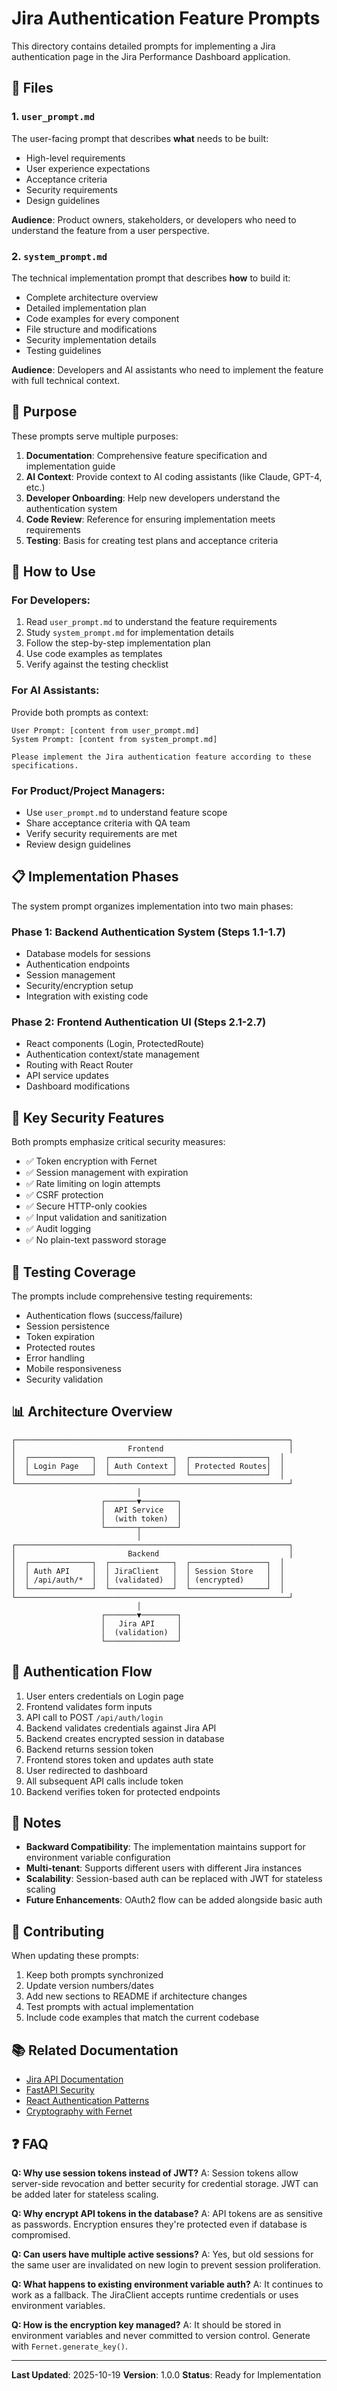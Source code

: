 # Jira Authentication Feature Prompts

This directory contains detailed prompts for implementing a Jira authentication page in the Jira Performance Dashboard application.

## 📁 Files

### 1. `user_prompt.md`
The user-facing prompt that describes **what** needs to be built:
- High-level requirements
- User experience expectations
- Acceptance criteria
- Security requirements
- Design guidelines

**Audience**: Product owners, stakeholders, or developers who need to understand the feature from a user perspective.

### 2. `system_prompt.md`
The technical implementation prompt that describes **how** to build it:
- Complete architecture overview
- Detailed implementation plan
- Code examples for every component
- File structure and modifications
- Security implementation details
- Testing guidelines

**Audience**: Developers and AI assistants who need to implement the feature with full technical context.

## 🎯 Purpose

These prompts serve multiple purposes:

1. **Documentation**: Comprehensive feature specification and implementation guide
2. **AI Context**: Provide context to AI coding assistants (like Claude, GPT-4, etc.)
3. **Developer Onboarding**: Help new developers understand the authentication system
4. **Code Review**: Reference for ensuring implementation meets requirements
5. **Testing**: Basis for creating test plans and acceptance criteria

## 🚀 How to Use

### For Developers:
1. Read `user_prompt.md` to understand the feature requirements
2. Study `system_prompt.md` for implementation details
3. Follow the step-by-step implementation plan
4. Use code examples as templates
5. Verify against the testing checklist

### For AI Assistants:
Provide both prompts as context:
```
User Prompt: [content from user_prompt.md]
System Prompt: [content from system_prompt.md]

Please implement the Jira authentication feature according to these specifications.
```

### For Product/Project Managers:
- Use `user_prompt.md` to understand feature scope
- Share acceptance criteria with QA team
- Verify security requirements are met
- Review design guidelines

## 📋 Implementation Phases

The system prompt organizes implementation into two main phases:

### Phase 1: Backend Authentication System (Steps 1.1-1.7)
- Database models for sessions
- Authentication endpoints
- Session management
- Security/encryption setup
- Integration with existing code

### Phase 2: Frontend Authentication UI (Steps 2.1-2.7)
- React components (Login, ProtectedRoute)
- Authentication context/state management
- Routing with React Router
- API service updates
- Dashboard modifications

## 🔐 Key Security Features

Both prompts emphasize critical security measures:
- ✅ Token encryption with Fernet
- ✅ Session management with expiration
- ✅ Rate limiting on login attempts
- ✅ CSRF protection
- ✅ Secure HTTP-only cookies
- ✅ Input validation and sanitization
- ✅ Audit logging
- ✅ No plain-text password storage

## 🧪 Testing Coverage

The prompts include comprehensive testing requirements:
- Authentication flows (success/failure)
- Session persistence
- Token expiration
- Protected routes
- Error handling
- Mobile responsiveness
- Security validation

## 📊 Architecture Overview

```
┌─────────────────────────────────────────────────────────────┐
│                         Frontend                            │
│  ┌──────────────┐  ┌──────────────┐  ┌─────────────────┐  │
│  │ Login Page   │  │ Auth Context │  │ Protected Routes│  │
│  └──────────────┘  └──────────────┘  └─────────────────┘  │
└─────────────────────────────────────────────────────────────┘
                            │
                    ┌───────▼────────┐
                    │  API Service   │
                    │  (with token)  │
                    └───────┬────────┘
                            │
┌─────────────────────────────────────────────────────────────┐
│                         Backend                             │
│  ┌──────────────┐  ┌──────────────┐  ┌─────────────────┐  │
│  │ Auth API     │  │ JiraClient   │  │ Session Store   │  │
│  │ /api/auth/*  │  │ (validated)  │  │ (encrypted)     │  │
│  └──────────────┘  └──────────────┘  └─────────────────┘  │
└─────────────────────────────────────────────────────────────┘
                            │
                    ┌───────▼────────┐
                    │   Jira API     │
                    │  (validation)  │
                    └────────────────┘
```

## 🔄 Authentication Flow

1. User enters credentials on Login page
2. Frontend validates form inputs
3. API call to POST `/api/auth/login`
4. Backend validates credentials against Jira API
5. Backend creates encrypted session in database
6. Backend returns session token
7. Frontend stores token and updates auth state
8. User redirected to dashboard
9. All subsequent API calls include token
10. Backend verifies token for protected endpoints

## 📝 Notes

- **Backward Compatibility**: The implementation maintains support for environment variable configuration
- **Multi-tenant**: Supports different users with different Jira instances
- **Scalability**: Session-based auth can be replaced with JWT for stateless scaling
- **Future Enhancements**: OAuth2 flow can be added alongside basic auth

## 🤝 Contributing

When updating these prompts:
1. Keep both prompts synchronized
2. Update version numbers/dates
3. Add new sections to README if architecture changes
4. Test prompts with actual implementation
5. Include code examples that match the current codebase

## 📚 Related Documentation

- [Jira API Documentation](https://developer.atlassian.com/cloud/jira/platform/rest/v3/)
- [FastAPI Security](https://fastapi.tiangolo.com/tutorial/security/)
- [React Authentication Patterns](https://reactjs.org/docs/context.html)
- [Cryptography with Fernet](https://cryptography.io/en/latest/fernet/)

## ❓ FAQ

**Q: Why use session tokens instead of JWT?**
A: Session tokens allow server-side revocation and better security for credential storage. JWT can be added later for stateless scaling.

**Q: Why encrypt API tokens in the database?**
A: API tokens are as sensitive as passwords. Encryption ensures they're protected even if database is compromised.

**Q: Can users have multiple active sessions?**
A: Yes, but old sessions for the same user are invalidated on new login to prevent session proliferation.

**Q: What happens to existing environment variable auth?**
A: It continues to work as a fallback. The JiraClient accepts runtime credentials or uses environment variables.

**Q: How is the encryption key managed?**
A: It should be stored in environment variables and never committed to version control. Generate with `Fernet.generate_key()`.

---

**Last Updated**: 2025-10-19
**Version**: 1.0.0
**Status**: Ready for Implementation
